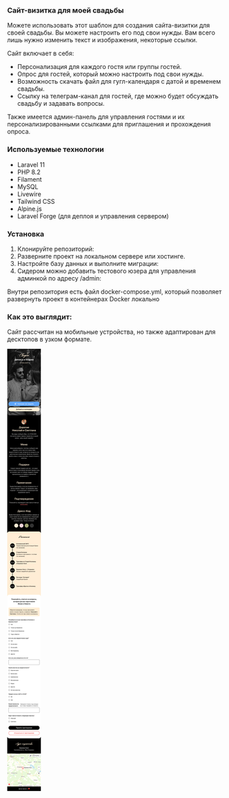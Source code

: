 ### Сайт-визитка для моей свадьбы

Можете использовать этот шаблон для создания сайта-визитки для своей свадьбы. 
Вы можете настроить его под свои нужды. Вам всего лишь нужно изменить текст и изображения, некоторые ссылки.

Сайт включает в себя:
- Персонализация для каждого гостя или группы гостей.
- Опрос для гостей, который можно настроить под свои нужды.
- Возможность скачать файл для гугл-календаря с датой и временем свадьбы.
- Ссылку на телеграм-канал для гостей, где можно будет обсуждать свадьбу и задавать вопросы.

Также имеется админ-панель для управления гостями и их персонализированными ссылками для приглашения и прохождения опроса.

### Используемые технологии
- Laravel 11
- PHP 8.2
- Filament
- MySQL
- Livewire
- Tailwind CSS
- Alpine.js
- Laravel Forge (для деплоя и управления сервером)

### Установка
1. Клонируйте репозиторий:
2. Разверните проект на локальном сервере или хостинге.
3. Настройте базу данных и выполните миграции:
4. Сидером можно добавить тестового юзера для управления админкой по адресу /admin:

Внутри репозитория есть файл docker-compose.yml, который позволяет развернуть проект в контейнерах Docker локально

### Как это выглядит:

Сайт рассчитан на мобильные устройства, но также адаптирован для десктопов в узком формате.

![Скриншот сайта](docs/screenshot.png)
